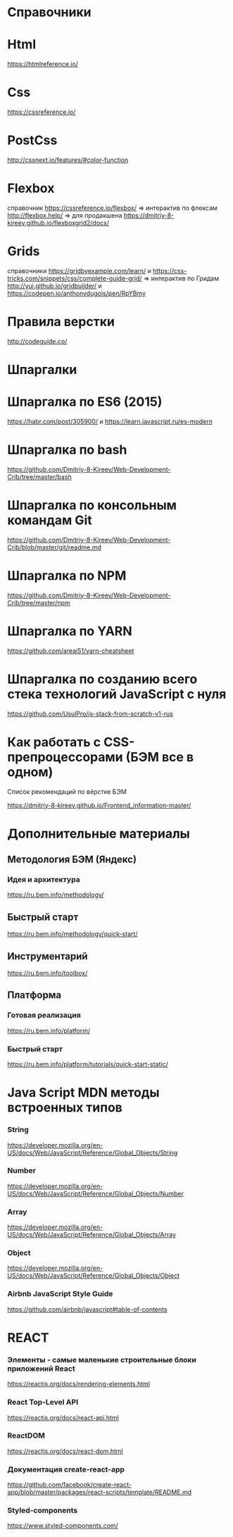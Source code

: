 # Справочники

# Html 
https://htmlreference.io/
# Css 
https://cssreference.io/
# PostCss 
http://cssnext.io/features/#color-function
# Flexbox
справочник https://cssreference.io/flexbox/
=> интерактив по флексам http://flexbox.help/ => для продакшена https://dmitriy-8-kireev.github.io/flexboxgrid2/docs/

# Grids
 справочники https://gridbyexample.com/learn/ и https://css-tricks.com/snippets/css/complete-guide-grid/
=> интерактив по Гридам http://yui.github.io/gridbuilder/ и https://codepen.io/anthonydugois/pen/RpYBmy
# Правила верстки

http://codeguide.co/

# Шпаргалки

# Шпаргалка по ES6 (2015)
https://habr.com/post/305900/ и https://learn.javascript.ru/es-modern

# Шпаргалка по bash
https://github.com/Dmitriy-8-Kireev/Web-Development-Crib/tree/master/bash

# Шпаргалка по консольным командам Git
https://github.com/Dmitriy-8-Kireev/Web-Development-Crib/blob/master/git/readme.md

# Шпаргалка по NPM
https://github.com/Dmitriy-8-Kireev/Web-Development-Crib/tree/master/npm

# Шпаргалка по YARN
https://github.com/areai51/yarn-cheatsheet

# Шпаргалка по созданию всего cтека технологий JavaScript с нуля
https://github.com/UsulPro/js-stack-from-scratch-v1-rus


# Как работать с CSS-препроцессорами (БЭМ все в одном)

Список рекомендаций по вёрстке БЭМ 

https://dmitriy-8-kireev.github.io/Frontend_information-master/

# Дополнительные материалы

## Методология БЭМ (Яндекс) 
  ###  Идея и архитектура
  https://ru.bem.info/methodology/
   ## Быстрый старт
   
  https://ru.bem.info/methodology/quick-start/
    

## Инструментарий 

 https://ru.bem.info/toolbox/
  

## Платформа 
   ### Готовая реализация
 https://ru.bem.info/platform/
   ### Быстрый старт
   https://ru.bem.info/platform/tutorials/quick-start-static/
   
# Java Script  MDN  методы встроенных типов
### String 
https://developer.mozilla.org/en-US/docs/Web/JavaScript/Reference/Global_Objects/String
### Number
https://developer.mozilla.org/en-US/docs/Web/JavaScript/Reference/Global_Objects/Number
### Array
https://developer.mozilla.org/en-US/docs/Web/JavaScript/Reference/Global_Objects/Array
### Object
https://developer.mozilla.org/en-US/docs/Web/JavaScript/Reference/Global_Objects/Object

### Airbnb JavaScript Style Guide

https://github.com/airbnb/javascript#table-of-contents

# REACT 
### Элементы - самые маленькие строительные блоки приложений React
https://reactjs.org/docs/rendering-elements.html

### React Top-Level API
https://reactjs.org/docs/react-api.html
### ReactDOM
https://reactjs.org/docs/react-dom.html

### Документация create-react-app
https://github.com/facebook/create-react-app/blob/master/packages/react-scripts/template/README.md

### Styled-components
https://www.styled-components.com/



